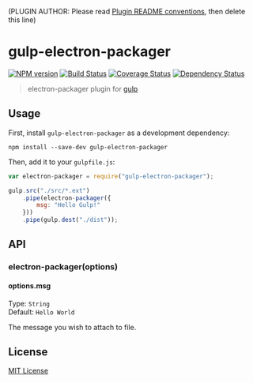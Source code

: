 (PLUGIN AUTHOR: Please read [Plugin README conventions](https://github.com/wearefractal/gulp/wiki/Plugin-README-Conventions), then delete this line)

# gulp-electron-packager
[![NPM version][npm-image]][npm-url] [![Build Status][travis-image]][travis-url]  [![Coverage Status][coveralls-image]][coveralls-url] [![Dependency Status][depstat-image]][depstat-url]

> electron-packager plugin for [gulp](https://github.com/wearefractal/gulp)

## Usage

First, install `gulp-electron-packager` as a development dependency:

```shell
npm install --save-dev gulp-electron-packager
```

Then, add it to your `gulpfile.js`:

```javascript
var electron-packager = require("gulp-electron-packager");

gulp.src("./src/*.ext")
	.pipe(electron-packager({
		msg: "Hello Gulp!"
	}))
	.pipe(gulp.dest("./dist"));
```

## API

### electron-packager(options)

#### options.msg
Type: `String`  
Default: `Hello World`

The message you wish to attach to file.


## License

[MIT License](http://en.wikipedia.org/wiki/MIT_License)

[npm-url]: https://npmjs.org/package/gulp-electron-packager
[npm-image]: https://badge.fury.io/js/gulp-electron-packager.png

[travis-url]: http://travis-ci.org/alchapone/gulp-electron-packager
[travis-image]: https://secure.travis-ci.org/alchapone/gulp-electron-packager.png?branch=master

[coveralls-url]: https://coveralls.io/r/alchapone/gulp-electron-packager
[coveralls-image]: https://coveralls.io/repos/alchapone/gulp-electron-packager/badge.png

[depstat-url]: https://david-dm.org/alchapone/gulp-electron-packager
[depstat-image]: https://david-dm.org/alchapone/gulp-electron-packager.png

